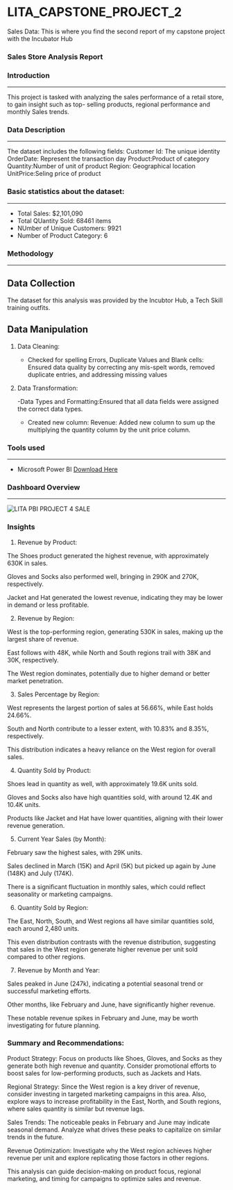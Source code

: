 # LITA_CAPSTONE_PROJECT_2
Sales Data: This is where you find the second report of my capstone project with the Incubator Hub 

### Sales Store Analysis Report

### Introduction
---

This project is tasked with analyzing the sales performance of a retail store, to gain insight such as top- selling 
products, regional performance and monthly Sales trends. 

### Data Description
---

The dataset includes the following fields:
Customer Id: The unique identity
OrderDate: Represent the transaction day
Product:Product of category
Quantity:Number of unit of product
Region: Geographical location
UnitPrice:Seling price of product

### Basic statistics about the dataset:
---

 - Total Sales: $2,101,090
 - Total QUantity Sold: 68461 items
 - NUmber of Unique Customers: 9921
 - Number of Product Category: 6

### Methodology
---

## Data Collection

 The dataset for this analysis was provided by the Incubtor Hub, a Tech Skill training outfits.

## Data Manipulation

1. Data Cleaning:

   - Checked for spelling Errors, Duplicate Values and Blank cells: Ensured data quality by correcting any mis-spelt words,
     removed duplicate entries, and addressing missing values

2. Data Transformation:

     -Data Types and Formatting:Ensured that all data fields were assigned the correct data types.

    - Created new column:
      Revenue: Added new column to sum up the multiplying the quantity column by the unit price column.


 ### Tools used
 ---

   - Microsoft Power BI  [Download Here](https://www.microsoft.com)

 ###  Dashboard Overview
 ---
      

       
 
![LITA PBI PROJECT 4 SALE](https://github.com/user-attachments/assets/ae104513-8676-45d0-a3e4-9f61d77f84dd)

### Insights

1. Revenue by Product:

The Shoes product generated the highest revenue, with approximately 630K in sales.

Gloves and Socks also performed well, bringing in 290K and 270K, respectively.

Jacket and Hat generated the lowest revenue, indicating they may be lower in demand or less profitable.



2. Revenue by Region:

West is the top-performing region, generating 530K in sales, making up the largest share of revenue.

East follows with 48K, while North and South regions trail with 38K and 30K, respectively.

The West region dominates, potentially due to higher demand or better market penetration.



3. Sales Percentage by Region:

West represents the largest portion of sales at 56.66%, while East holds 24.66%.

South and North contribute to a lesser extent, with 10.83% and 8.35%, respectively.

This distribution indicates a heavy reliance on the West region for overall sales.



4. Quantity Sold by Product:

Shoes lead in quantity as well, with approximately 19.6K units sold.

Gloves and Socks also have high quantities sold, with around 12.4K and 10.4K units.

Products like Jacket and Hat have lower quantities, aligning with their lower revenue generation.



5. Current Year Sales (by Month):

February saw the highest sales, with 29K units.

Sales declined in March (15K) and April (5K) but picked up again by June (148K) and July (174K).

There is a significant fluctuation in monthly sales, which could reflect seasonality or marketing campaigns.



6. Quantity Sold by Region:

The East, North, South, and West regions all have similar quantities sold, each around 2,480 units.

This even distribution contrasts with the revenue distribution, suggesting that sales in the West region generate higher revenue per unit sold compared to other regions.



7. Revenue by Month and Year:

Sales peaked in June (247k), indicating a potential seasonal trend or successful marketing efforts.

Other months, like February and June, have significantly higher revenue.

These notable revenue spikes in February and June, may be worth investigating for future planning.




   ### Summary and Recommendations:

Product Strategy: Focus on products like Shoes, Gloves, and Socks as they generate both high revenue and quantity.
Consider promotional efforts to boost sales for low-performing products, such as Jackets and Hats.

Regional Strategy: Since the West region is a key driver of revenue, consider investing in targeted marketing campaigns 
in this area. Also, explore ways to increase profitability in the East, North, and South regions, where sales quantity 
is similar but revenue lags.

Sales Trends: The noticeable peaks in February and June may indicate seasonal demand. Analyze what drives these peaks to 
capitalize on similar trends in the future.

Revenue Optimization: Investigate why the West region achieves higher revenue per unit and explore replicating those factors 
in other regions.


This analysis can guide decision-making on product focus, regional marketing, and timing for campaigns to optimize sales and revenue.
